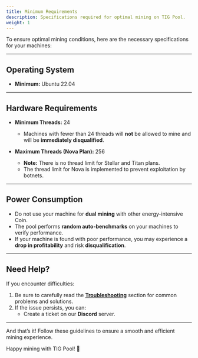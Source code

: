 ```yaml
---
title: Minimum Requirements  
description: Specifications required for optimal mining on TIG Pool. 
weight: 1
---
```




To ensure optimal mining conditions, here are the necessary specifications for your machines:  

---

## Operating System  

- **Minimum:** Ubuntu 22.04  

---

## Hardware Requirements  

- **Minimum Threads:** 24  
  - Machines with fewer than 24 threads will **not** be allowed to mine and will be **immediately disqualified**.  

- **Maximum Threads (Nova Plan):** 256  
  - **Note:** There is no thread limit for Stellar and Titan plans.  
  - The thread limit for Nova is implemented to prevent exploitation by botnets.  

---

## Power Consumption  

- Do not use your machine for **dual mining** with other energy-intensive Coin.  
- The pool performs **random auto-benchmarks** on your machines to verify performance.  
- If your machine is found with poor performance, you may experience a **drop in profitability** and risk **disqualification**.  

---

## Need Help?  

If you encounter difficulties:  
1. Be sure to carefully read the **[Troubleshooting](#)** section for common problems and solutions.  
2. If the issue persists, you can:  
   - Create a ticket on our **Discord** server.  
---

And that’s it! Follow these guidelines to ensure a smooth and efficient mining experience.  

Happy mining with TIG Pool! 🚀  
